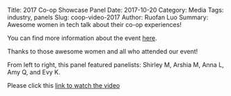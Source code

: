 Title: 2017 Co-op Showcase Panel
Date: 2017-10-20
Category: Media
Tags: industry, panels
Slug: coop-video-2017
Author: Ruofan Luo
Summary: Awesome women in tech talk about their co-op experiences!

You can find more information about the event
[here]({filename}/W2017/W17-event-coop-panel.md).

Thanks to those awesome women and all who attended our event!

From left to right, this panel featured panelists: Shirley M, Arshia M, Anna L, Amy Q, and Evy K.

Please click this [link to watch the video](www.youtube.com/watch?v=rBieIcS9kwE)
